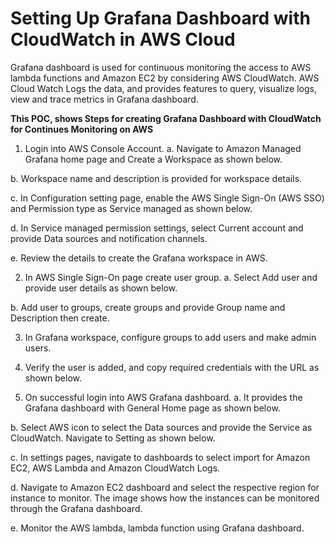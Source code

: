   # Setting Up Grafana Dashboard with CloudWatch in AWS Cloud #
  
Grafana dashboard is used for continuous monitoring the access to AWS lambda functions and Amazon EC2 by considering AWS CloudWatch. AWS Cloud Watch Logs the data, and provides features to query, visualize logs, view and trace metrics in Grafana dashboard.

**This POC, shows Steps for creating Grafana Dashboard with CloudWatch for Continues Monitoring on AWS**

1.	Login into AWS Console Account. 
a.	Navigate to Amazon Managed Grafana home page and Create a Workspace as shown below.
 
b.	Workspace name and description is provided for workspace details.
 
c.	In Configuration setting page, enable the AWS Single Sign-On (AWS SSO) and    Permission type as Service managed as shown below.
 
d.	In Service managed permission settings, select Current account and provide Data sources and notification channels.
 
 
e.	Review the details to create the Grafana workspace in AWS.
 
 

2.	In AWS Single Sign-On page create user group.
a.	Select Add user and provide user details as shown below.  
 
b.	Add user to groups, create groups and provide Group name and Description then create.
 

3.	In Grafana workspace, configure groups to add users and make admin users. 
 
 

4.	Verify the user is added, and copy required credentials with the URL as shown below.
 


5.	On successful login into AWS Grafana dashboard.
a.	It provides the Grafana dashboard with General Home page as shown below.
 
b.	Select AWS icon to select the Data sources and provide the Service as CloudWatch. Navigate to Setting as shown below.
 
c.	In settings pages, navigate to dashboards to select import for Amazon EC2, AWS Lambda and Amazon CloudWatch Logs.
 
d.	Navigate to Amazon EC2 dashboard and select the respective region for instance to monitor. The image shows how the instances can be monitored through the Grafana dashboard.

 

e.	Monitor the AWS lambda, lambda function using Grafana dashboard.
 

